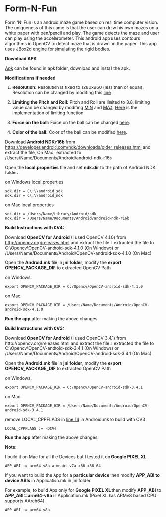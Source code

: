 # Form-N-Fun
Form ‘N’ Fun is an android maze game based on real time computer vision. The uniqueness of this game is that the user can draw his own mazes on a white paper with pen/pencil and play. The game detects the maze and user can play using the accelerometer. This android app uses contours algorithms in OpenCV to detect maze that is drawn on the paper. This app uses JBox2d engine for simulating the rigid bodies.



<b>Download APK</b>

[Apk](https://github.com/Rohithkvsp/Form-N-Fun/blob/master/apk/app-debug.apk) can be found in apk folder, download and install the apk.

<b>Modifications if needed</b>
1) <b>Resolution:</b> Resolution is fixed to 1280x960 (less than or equal). Resolution can be changed by modifing this [line](https://github.com/Rohithkvsp/Form-N-Fun/blob/master/app/src/main/java/com/formfun/MainActivity.java#L284).

2) <b>Limiting the Pitch and Roll:</b> Pitch and Roll are limited to 3.8, limiting value can be changed by modifing [MIN](https://github.com/Rohithkvsp/Form-N-Fun/blob/master/app/src/main/java/com/formfun/graphics/GraphicThread.java#L43) and [MAX](https://github.com/Rohithkvsp/Form-N-Fun/blob/master/app/src/main/java/com/formfun/graphics/GraphicThread.java#L44). [Here](https://github.com/Rohithkvsp/Form-N-Fun/blob/master/app/src/main/java/com/formfun/graphics/GraphicThread.java#L69) is the implementation of limiting function.

3) <b>Force on the ball:</b> Force on the ball can be changed [here](https://github.com/Rohithkvsp/Form-N-Fun/blob/master/app/src/main/java/com/formfun/graphics/Ball.java#L69).

4) <b>Color of the ball:</b> Color of the ball can be modified [here](https://github.com/Rohithkvsp/Form-N-Fun/blob/master/app/src/main/java/com/formfun/graphics/Ball.java#L57).


Download <b> Android NDK r16b </b> from https://developer.android.com/ndk/downloads/older_releases.html and extract the file, On Mac I extracted to /Users/Name/Documents/Android/android-ndk-r16b

Open the <b>local.properties</b> file and set <b>ndk.dir</b> to the path of Android NDK folder.

on Windows local.properties 

    sdk.dir = C\:\\android_sdk
    ndk.dir = C\:\\android_ndk

on Mac local.properties 

    sdk.dir = /Users/Name/Library/Android/sdk
    ndk.dir = /Users/Name/Documents/Android/android-ndk-r16b

<b>Build Instructions with CV4: </b>

Download <b>OpenCV for Android</b> (I used OpenCV 4.1.0) from http://opencv.org/releases.html and extract the file. I extracted the file to C:\Opencv\OpenCV-android-sdk-4.1.0 (On Windows) or /Users/Name/Documents/Android/OpenCV-android-sdk-4.1.0 (On Mac)


Open the <b>Android.mk</b> file in <b>jni folder</b>, modify the <b>export OPENCV_PACKAGE_DIR</b> to extracted OpenCV Path

on Windows. 
    
    export OPENCV_PACKAGE_DIR = C:/Opencv/OpenCV-android-sdk-4.1.0

on Mac. 

    export OPENCV_PACKAGE_DIR = /Users/Name/Documents/Android/OpenCV-android-sdk-4.1.0

<b>Run the app</b> after making the above changes.

<b>Build Instructions with CV3: </b>

Download <b>OpenCV for Android</b> (I used OpenCV 3.4.1) from http://opencv.org/releases.html and extract the file. I extracted the file to C:\Opencv\OpenCV-android-sdk-3.4.1 (On Windows) or /Users/Name/Documents/Android/OpenCV-android-sdk-3.4.1 (On Mac)


Open the <b>Android.mk</b> file in <b>jni folder</b>, modify the <b>export OPENCV_PACKAGE_DIR</b> to extracted OpenCV Path

on Windows. 
    
    export OPENCV_PACKAGE_DIR = C:/Opencv/OpenCV-android-sdk-3.4.1

on Mac. 

    export OPENCV_PACKAGE_DIR = /Users/Name/Documents/Android/OpenCV-android-sdk-3.4.1
    
remove LOCAL_CPPFLAGS in [line 14](https://github.com/Rohithkvsp/Form-N-Fun/blob/43dea5c6e01c70f79c20ed3d5745a934a796658e/app/src/main/jni/Android.mk#L14) in Android.mk to build with CV3

    LOCAL_CPPFLAGS := -DCV4


<b>Run the app</b> after making the above changes.

<b>Note:</b>

I build it on Mac for all the Devices but I tested it on <b>Google PIXEL XL</b>.
    
    APP_ABI := arm64-v8a armeabi-v7a x86 x86_64

If you want to build the App for a <b>particular device</b> then modify <b>APP_ABI to device ABIs</b> in Application.mk in jni folder.

For example, to build App only for <b>Google PIXEL XL</b> then modify <b>APP_ABI</b> to <b>APP_ABI:=arm64-v8a</b> in Application.mk (Pixel XL has ARMv8 based CPU supports AArch64).

    APP_ABI := arm64-v8a

